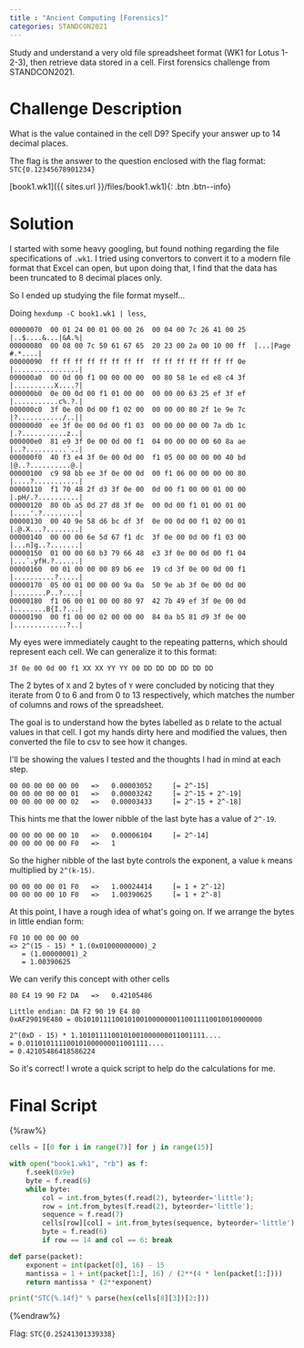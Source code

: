 ```yaml
---
title : "Ancient Computing [Forensics]"
categories: STANDCON2021
---
```


Study and understand a very old file spreadsheet format (WK1 for Lotus 1-2-3), then retrieve data stored in a cell. First forensics challenge from STANDCON2021.

# Challenge Description

What is the value contained in the cell D9? Specify your answer up to 14 decimal places.

The flag is the answer to the question enclosed with the flag format: `STC{0.12345678901234}`

[book1.wk1]({{ sites.url }}/files/book1.wk1){: .btn .btn--info}

# Solution

I started with some heavy googling, but found nothing regarding the file specifications of `.wk1`. I tried using convertors to convert it to a modern file format that Excel can open, but upon doing that, I find that the data has been truncated to 8 decimal places only.

So I ended up studying the file format myself...

Doing `hexdump -C book1.wk1 | less`,

```
00000070  00 01 24 00 01 00 00 26  00 04 00 7c 26 41 00 25  |..$....&...|&A.%|
00000080  00 08 00 7c 50 61 67 65  20 23 00 2a 00 10 00 ff  |...|Page #.*....|
00000090  ff ff ff ff ff ff ff ff  ff ff ff ff ff ff ff 0e  |................|
000000a0  00 0d 00 f1 00 00 00 00  00 80 58 1e ed e8 c4 3f  |..........X....?|
000000b0  0e 00 0d 00 f1 01 00 00  00 00 00 63 25 ef 3f ef  |...........c%.?.|
000000c0  3f 0e 00 0d 00 f1 02 00  00 00 00 80 2f 1e 9e 7c  |?.........../..||
000000d0  ee 3f 0e 00 0d 00 f1 03  00 00 00 00 00 7a db 1c  |.?...........z..|
000000e0  81 e9 3f 0e 00 0d 00 f1  04 00 00 00 00 60 8a ae  |..?..........`..|
000000f0  40 f3 e4 3f 0e 00 0d 00  f1 05 00 00 00 00 40 bd  |@..?..........@.|
00000100  c9 98 bb ee 3f 0e 00 0d  00 f1 06 00 00 00 00 80  |....?...........|
00000110  f1 70 48 2f d3 3f 0e 00  0d 00 f1 00 00 01 00 00  |.pH/.?..........|
00000120  80 0b a5 0d 27 d8 3f 0e  00 0d 00 f1 01 00 01 00  |....'.?.........|
00000130  00 40 9e 58 d6 bc df 3f  0e 00 0d 00 f1 02 00 01  |.@.X...?........|
00000140  00 00 00 6e 5d 67 f1 dc  3f 0e 00 0d 00 f1 03 00  |...n]g..?.......|
00000150  01 00 00 60 b3 79 66 48  e3 3f 0e 00 0d 00 f1 04  |...`.yfH.?......|
00000160  00 01 00 00 00 89 b6 ee  19 cd 3f 0e 00 0d 00 f1  |..........?.....|
00000170  05 00 01 00 00 00 9a 0a  50 9e ab 3f 0e 00 0d 00  |........P..?....|
00000180  f1 06 00 01 00 00 80 97  42 7b 49 ef 3f 0e 00 0d  |........B{I.?...|
00000190  00 f1 00 00 02 00 00 00  84 0a b5 81 d9 3f 0e 00  |.............?..|
```

My eyes were immediately caught to the repeating patterns, which should represent each cell. We can generalize it to this format:

`3f 0e 00 0d 00 f1 XX XX YY YY 00 DD DD DD DD DD DD`

The 2 bytes of `X` and 2 bytes of `Y` were concluded by noticing that they iterate from 0 to 6 and from 0 to 13 respectively, which matches the number of columns and rows of the spreadsheet.

The goal is to understand how the bytes labelled as `D` relate to the actual values in that cell. I got my hands dirty here and modified the values, then converted the file to csv to see how it changes.

I'll be showing the values I tested and the thoughts I had in mind at each step.

```
00 00 00 00 00 00   =>   0.00003052     [= 2^-15]
00 00 00 00 00 01   =>   0.00003242     [= 2^-15 + 2^-19]
00 00 00 00 00 02   =>   0.00003433     [= 2^-15 + 2^-18]
```

This hints me that the lower nibble of the last byte has a value of `2^-19`.

```
00 00 00 00 00 10   =>   0.00006104     [= 2^-14]
00 00 00 00 00 F0   =>   1
```

So the higher nibble of the last byte controls the exponent, a value `k` means multiplied by `2^(k-15)`.

```
00 00 00 00 01 F0   =>   1.00024414     [= 1 + 2^-12]
00 00 00 00 10 F0   =>   1.00390625     [= 1 + 2^-8]
```

At this point, I have a rough idea of what's going on. If we arrange the bytes in little endian form:

```
F0 10 00 00 00 00
=> 2^(15 - 15) * 1.(0x01000000000)_2
   = (1.00000001)_2
   = 1.00390625
```

We can verify this concept with other cells

```
80 E4 19 90 F2 DA   =>   0.42105486

Little endian: DA F2 90 19 E4 80
0xAF29019E480 = 0b10101111001010010000000110011110010010000000

2^(0xD - 15) * 1.1010111100101001000000011001111....
= 0.011010111100101000000011001111....
= 0.42105486418586224
```

So it's correct! I wrote a quick script to help do the calculations for me.

# Final Script

{%raw%}
```python
cells = [[0 for i in range(7)] for j in range(15)]

with open("book1.wk1", "rb") as f:
    f.seek(0x9e)
    byte = f.read(6)
    while byte:
        col = int.from_bytes(f.read(2), byteorder='little');
        row = int.from_bytes(f.read(2), byteorder='little');
        sequence = f.read(7)
        cells[row][col] = int.from_bytes(sequence, byteorder='little')
        byte = f.read(6)
        if row == 14 and col == 6: break

def parse(packet):
    exponent = int(packet[0], 16) - 15
    mantissa = 1 + int(packet[1:], 16) / (2**(4 * len(packet[1:])))
    return mantissa * (2**exponent)

print("STC{%.14f}" % parse(hex(cells[8][3])[2:]))
```
{%endraw%}

Flag: `STC{0.25241301339338}`



